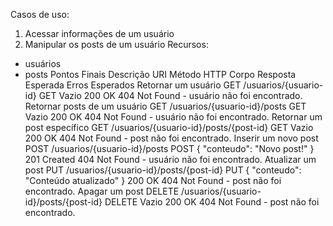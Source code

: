 Casos de uso:
1. Acessar informações de um usuário
2. Manipular os posts de um usuário
Recursos:
* usuários
* posts
Pontos Finais
Descrição
URI
Método HTTP
Corpo
Resposta Esperada
Erros Esperados
Retornar um usuário
GET /usuarios/{usuario-id}
GET
Vazio
200 OK
404 Not Found - usuário não foi encontrado.
Retornar posts de um usuário
GET /usuarios/{usuario-id}/posts
GET
Vazio
200 OK
404 Not Found - usuário não foi encontrado.
Retornar um post específico
GET /usuarios/{usuario-id}/posts/{post-id}
GET
Vazio
200 OK
404 Not Found - post não foi encontrado.
Inserir um novo post
POST /usuarios/{usuario-id}/posts
POST
{ "conteudo": "Novo post!" }
201 Created
404 Not Found - usuário não foi encontrado.
Atualizar um post
PUT /usuarios/{usuario-id}/posts/{post-id}
PUT
{ "conteudo": "Conteúdo atualizado" }
200 OK
404 Not Found - post não foi encontrado.
Apagar um post
DELETE /usuarios/{usuario-id}/posts/{post-id}
DELETE
Vazio
200 OK
404 Not Found - post não foi encontrado.